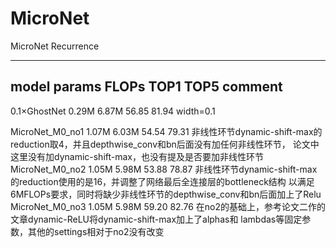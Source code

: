 # MicroNet
MicroNet Recurrence


------------------------------------------------------------------------------------------------------------------------
model                         params              FLOPs            TOP1            TOP5                    comment
------------------------------------------------------------------------------------------------------------------------
0.1×GhostNet              0.29M              6.87M            56.85             81.94                   width=0.1

MicroNet_M0_no1       1.07M              6.03M           54.54              79.31            非线性环节dynamic-shift-max的reduction取4，并且depthwise_conv和bn后面没有加任何非线性环节，
								论文中这里没有加dynamic-shift-max，也没有提及是否要加非线性环节
MicroNet_M0_no2       1.05M              5.98M           53.88              78.87             非线性环节dynamic-shift-max的reduction使用的是16，并调整了网络最后全连接层的bottleneck结构
								以满足6MFLOPs要求，同时将缺少非线性环节的depthwise_conv和bn后面加上了Relu
MicroNet_M0_no3       1.05M              5.98M           59.20              82.76             在no2的基础上，参考论文二作的文章dynamic-ReLU将dynamic-shift-max加上了alphas和
								lambdas等固定参数，其他的settings相对于no2没有改变
